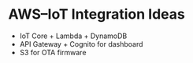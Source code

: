 # AWS–IoT Integration Ideas

- IoT Core + Lambda + DynamoDB
- API Gateway + Cognito for dashboard
- S3 for OTA firmware
